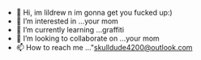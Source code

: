 - 👋 Hi, im lildrew n im gonna get you fucked up:)
- 👀 I’m interested in ...your mom
- 🌱 I’m currently learning ...graffiti
- 💞️ I’m looking to collaborate on ...your mom
- 📫 How to reach me ...<url/>"skulldude4200@outlook.com

<!---
lildrew420/lildrew420 is a ✨ special ✨ repository because its `README.md` (this file) appears on your GitHub profile.
You can click the Preview link to take a look at your changes.
--->
